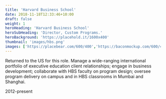 ```yaml
---
title: 'Harvard Business School'
date: 2018-11-18T12:33:46+10:00
draft: false
weight: 1
heroHeading: 'Harvard Business School'
heroSubHeading: 'Director, Custom Programs.'
heroBackground: 'https://placehold.it/1600x400'
thumbnail: 'images/hbs.png'
images: ['https://placebear.com/600/400','https://baconmockup.com/600/400','https://placebear.com/600/400','https://placekitten.com/600/400']
---
```


Returned to the US for this role. Manage a wide-ranging international portfolio of executive education client relationships; engage in business development; collaborate with HBS faculty on program design; oversee program delivery on campus and in HBS classrooms in Mumbai and Shanghai.

2012-present